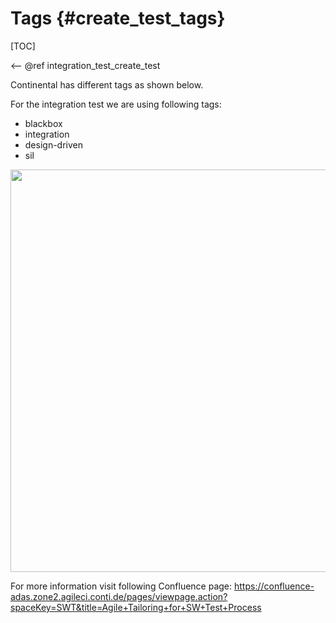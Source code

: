 Tags {#create_test_tags}
==============

[TOC]

<-- @ref integration_test_create_test
 
Continental has different tags as shown below.

For the integration test we are using following tags:

* blackbox
* integration
* design-driven
* sil 

<img src="tags_continental.png" width="644">

For more information visit following Confluence page:
<https://confluence-adas.zone2.agileci.conti.de/pages/viewpage.action?spaceKey=SWT&title=Agile+Tailoring+for+SW+Test+Process>